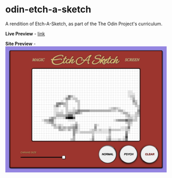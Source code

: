 # odin-etch-a-sketch

A rendition of Etch-A-Sketch, as part of the The Odin Project's curriculum.

**Live Preview** - [link](https://melowoof.github.io/odin-etch-a-sketch/)

**Site Preview** - ![Site Preview](image.png)